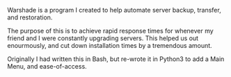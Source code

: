 Warshade is a program I created to help automate server backup, transfer, and restoration.

The purpose of this is to achieve rapid response times for whenever my friend and I were constantly upgrading servers. This helped us out enourmously, and cut down installation times by a tremendous amount.

Originally I had written this in Bash, but re-wrote it in Python3 to add a Main Menu, and ease-of-access.
